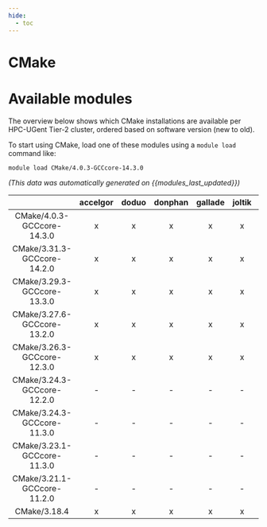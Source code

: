 ```yaml
---
hide:
  - toc
---
```


CMake
=====

# Available modules


The overview below shows which CMake installations are available per HPC-UGent Tier-2 cluster, ordered based on software version (new to old).

To start using CMake, load one of these modules using a `module load` command like:

```shell
module load CMake/4.0.3-GCCcore-14.3.0
```

*(This data was automatically generated on {{modules_last_updated}})*

| |accelgor|doduo|donphan|gallade|joltik|litleo|shinx|
| :---: | :---: | :---: | :---: | :---: | :---: | :---: | :---: |
|CMake/4.0.3-GCCcore-14.3.0|x|x|x|x|x|x|x|
|CMake/3.31.3-GCCcore-14.2.0|x|x|x|x|x|x|x|
|CMake/3.29.3-GCCcore-13.3.0|x|x|x|x|x|x|x|
|CMake/3.27.6-GCCcore-13.2.0|x|x|x|x|x|x|x|
|CMake/3.26.3-GCCcore-12.3.0|x|x|x|x|x|x|x|
|CMake/3.24.3-GCCcore-12.2.0|-|-|-|-|-|x|x|
|CMake/3.24.3-GCCcore-11.3.0|-|-|-|-|-|x|x|
|CMake/3.23.1-GCCcore-11.3.0|-|-|-|-|-|x|x|
|CMake/3.21.1-GCCcore-11.2.0|-|-|-|-|-|x|x|
|CMake/3.18.4|x|x|x|x|x|x|x|
